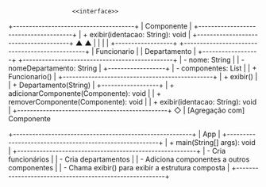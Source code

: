                       <<interface>>
+--------------------------------------+
|              Componente              |
+--------------------------------------+
| + exibir(identacao: String): void    |
+--------------------------------------+
           ▲                     ▲
           |                     |
           |                     |
+------------------+     +-----------------------------------------------+
|   Funcionario    |     |               Departamento                    |
+------------------+     +-----------------------------------------------+
| - nome: String   |     | - nomeDepartamento: String                    |
+------------------+     | - componentes: List<Componente>               |
| + Funcionario()  |     +-----------------------------------------------+
| + exibir()       |     | + Departamento(String)                        |
+------------------+     | + adicionarComponente(Componente): void       |
                         | + removerComponente(Componente): void         |
                         | + exibir(identacao: String): void             |
                         +-----------------------------------------------+
                                 ◇
                                 |
                         [Agregação com]
                            Componente

+--------------------------------------------------------+
|                        App                             |
+--------------------------------------------------------+
| + main(String[] args): void                            |
+--------------------------------------------------------+
| - Cria funcionários                                    |
| - Cria departamentos                                   |
| - Adiciona componentes a outros componentes            |
| - Chama exibir() para exibir a estrutura composta      |
+--------------------------------------------------------+
